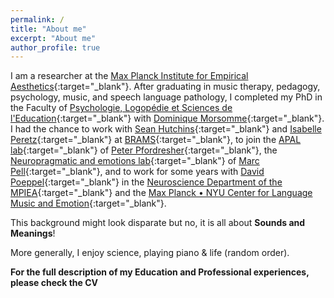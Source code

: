 ```yaml
---
permalink: /
title: "About me"
excerpt: "About me"
author_profile: true
---
```

<!--
About me
======
-->

I am a researcher at the [Max Planck Institute for Empirical Aesthetics](https://www.aesthetics.mpg.de/){:target="_blank"}. After graduating in music therapy, pedagogy, psychology, music, and speech language pathology, I completed my PhD in the Faculty of [Psychologie, Logopédie et Sciences de l'Education](https://www.fplse.uliege.be/cms/c_4037467/en/faculte-de-psychologie-logo-et-sc-de-l-education){:target="_blank"} with [Dominique Morsomme](https://www.fplse.uliege.be/cms/c_4037487/fr/psy-repertoire?uid=U210260){:target="_blank"}. I had the chance to work with [Sean Hutchins](https://scholar.google.com/citations?hl=de&user=urefqeoAAAAJ){:target="_blank"} and [Isabelle Peretz](https://scholar.google.com/citations?hl=de&user=nQyfzPoAAAAJ){:target="_blank"} at [BRAMS](https://brams.org/){:target="_blank"}, to join the [APAL lab](https://ubwp.buffalo.edu/apal-pfordresher/){:target="_blank"} of [Peter Pfordresher](https://scholar.google.com/citations?user=IK_ZAcYAAAAJ&hl=de){:target="_blank"}, the [Neuropragmatic and emotions lab](]https://www.mcgill.ca/pell_lab/){:target="_blank"} of [Marc Pell](https://scholar.google.com/citations?hl=de&user=gKZxfasAAAAJ){:target="_blank"}, and to work for some years with [David Poeppel](https://scholar.google.com/citations?hl=de&user=9EyT1mYAAAAJ){:target="_blank"} in the [Neuroscience Department of the MPIEA](https://www.aesthetics.mpg.de/en/research/former-departments/department-of-neuroscience.html){:target="_blank"} and the [Max Planck • NYU Center for Language Music and Emotion](https://clame.nyu.edu/){:target="_blank"}.

This background might look disparate but no, it is all about **Sounds and Meanings**!

More generally, I enjoy science, playing piano & life (random order).

**For the full description of my Education and Professional experiences, please check the CV**

<!--

Education
======
**2013**: Ph.D, Department of Psychology and Education (section: Speech Therapy), University of Liège (Belgium)
: Dissertation title: Evaluation of singing voice accuracy in a melodic context
: Committee: Steve Majerus, Régine Kolinsky, Nathalie Henrich, Irène Deliège, Dominique Morsomme

: Field: Cognitive psychology, Speech therapy, Music.

**2007 – 2009**: Master in speech therapy at the University of Brussels, Highest distinction, ULB (Belgium)<br />
**2005 – 2007**: Bachelor in speech therapy at the University of Brussels, ULB (Belgium)<br />
**2006 – 2010**: Bachelor in music (piano) at the Royal Conservatory of Mons (Belgium)<br />
**2003 – 2005**: Bachelor in psychology at the University of Toulouse, le Mirail (France)<br />
**2002 – 2004**: Bachelor in pedagogy at the University of Toulouse, le Mirail (France)<br />
**2009 – 2003**: University degree in music therapy at University of Montpellier, Paul-Valery (France)<br />
**1999**: Baccalauréat (scientific section) at lycée Foch, Rodez (France)


Professional experience
======
coming soon

-->
